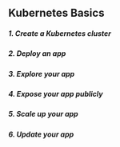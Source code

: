 <h2>Kubernetes Basics</h2>

<h5>1. Create a Kubernetes cluster</h5>
<h5>2. Deploy an app</h5>
<h5>3. Explore your app</h5>
<h5>4. Expose your app publicly</h5>
<h5>5. Scale up your app</h5>
<h5>6. Update your app</h5>
